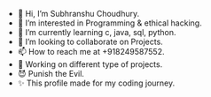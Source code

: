 - 👋 Hi, I’m Subhranshu Choudhury.
- 👀 I’m interested in Programming & ethical hacking.
- 🌱 I’m currently learning c, java, sql, python.
- 💞️ I’m looking to collaborate on Projects.
- 📫 How to reach me at +918249587552.
- 🔨 Working on different type of projects.
- 😈 Punish the Evil.
- ✨ This profile made for my coding journey.

<!---
SubhranshuSekharChoudhury/SubhranshuSekharChoudhury is a ✨ special ✨ repository because its `README.md` (this file) appears on your GitHub profile.
You can click the Preview link to take a look at your changes.
--->
